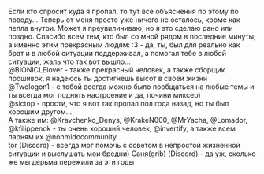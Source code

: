 Если кто спросит куда я пропал, то тут все объяснения по этому по поводу...
Теперь от меня просто уже ничего не осталось, кроме как пепла внутри. Может я преувиличиваю, но я это сделаю рано или поздно.
Спасибо всем тем, кто был со мной рядом в последние минуты, а именно этим прекрасным людям:
:3 - да, ты, был для реально как брат и в любой ситуации поддерживал, а помогал тебе в любой ситуации, жаль что так вот вышло...<br>
@BIONICLElover - также прекрасный человек, а также сборщик прошивок, я надеюсь ты достигнешь высот в своей жизни <br>
@Twologon1 - с тобой всегда можно было пообщаться на любые темы и ты всегда мог поднять настроение и да, почини миксер)<br>
@sictop - прости, что я вот так пропал пол года назад, но ты был хорошим другом...<br>
А также им: @Kravchenko_Denys, @KrakeN000, @MrYacha, @Lomador, @kfilippenok - ты очень хороший человек, @invertify, а также всем парням их @nonmidocommunity<br>
tor (Discord) - всегда мог помочь с советом в непростой жизненной ситуации и выслушать мои бредни)
Саня(grib) (Discord) - да уж, сколько же мы дерьма пережили за эти годы
